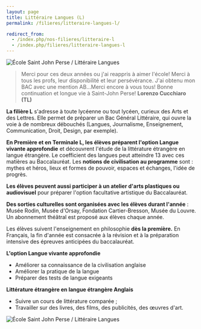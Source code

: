 ```yaml
---
layout: page
title: Littéraire Langues (L)
permalink: /filieres/litteraire-langues-l/

redirect_from:
  - /index.php/nos-filieres/litteraire-l
  - /index.php/filieres/litteraire-langues-l
---
```


![École Saint John Perse / Littéraire Langues](https://www.ecoles-sjp.fr/images/saintjohnperse_cours4.jpg "École Saint John Perse / Littéraire Langues")

> Merci pour ces deux années ou j'ai reappris à aimer l'école! Merci à tous les profs, leur disponibilité et leur persévérance. J'ai obtenu mon BAC avec une mention AB...Merci encore à vous tous! Bonne continuation et longue vie à Saint-John Perse!   **Lorenzo Cucchiaro (TL)**

**La filière L** s'adresse à toute lycéenne ou tout lycéen, curieux des Arts et des Lettres. Elle permet de préparer un Bac Général Littéraire, qui ouvre la voie à de nombreux débouchés (Langues, Journalisme, Enseignement, Communication, Droit, Design, par exemple).

**En Première et en Terminale L, les élèves préparent l'option Langue vivante approfondie** et découvrent l'étude de la littérature étrangère en langue étrangère. Le coefficient des langues peut atteindre 13 avec ces matières au Baccalauréat. Les **notions de civilisation au programme** sont : mythes et héros, lieux et formes de pouvoir, espaces et échanges, l'idée de progrès.

**Les élèves peuvent aussi participer à un atelier d'arts plastiques ou audiovisuel** pour préparer l'option facultative artistique du Baccalauréat.

**Des sorties culturelles sont organisées avec les élèves durant l'année** : Musée Rodin, Musée d'Orsay, Fondation Cartier-Bresson, Musée du Louvre. Un abonnement théâtral est proposé aux élèves chaque année.

Les élèves suivent l'enseignement en philosophie **dès la première.** En Français, la fin d'année est consacrée à la révision et à la préparation intensive des épreuves anticipées du baccalauréat.

**L'option Langue vivante approfondie**

* Améliorer sa connaissance de la civilisation anglaise
* Améliorer la pratique de la langue
* Préparer des tests de langue exigeants

**Littérature étrangère en langue étrangère Anglais**

* Suivre un cours de littérature comparée ;
* Travailler sur des livres, des films, des publicités, des œuvres d'art.

![École Saint John Perse / Littéraire Langues](https://www.ecoles-sjp.fr/images/saintjohnperse_cours3.jpg "École Saint John Perse / Littéraire Langues")
